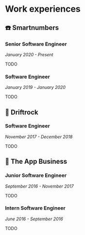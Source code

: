 # Work experiences

## ☎️ Smartnumbers

### Senior Software Engineer

*January 2020 - Present*

TODO

### Software Engineer

*January 2019 - January 2020*

TODO

## 🚗 Driftrock

### Software Engineer

*November 2017 - December 2018*

TODO

## 📱 The App Business

### Junior Software Engineer

*September 2016 - November 2017*

TODO

### Intern Software Engineer

*June 2016 - September 2016*

TODO
